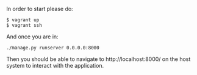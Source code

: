 In order to start please do:

```
$ vagrant up
$ vagrant ssh
```

And once you are in:

```
./manage.py runserver 0.0.0.0:8000
```

Then you should be able to navigate to http://localhost:8000/ on the host system to interact with the application.